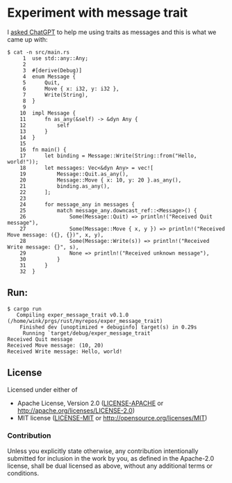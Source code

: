 # Experiment with message trait

I [asked ChatGPT](https://chat.openai.com/chat/43127a48-08e0-4503-86eb-cb309ba89214)
to help me using traits as messages and this is what we came up with:

```
$ cat -n src/main.rs
     1	use std::any::Any;
     2	
     3	#[derive(Debug)]
     4	enum Message {
     5	    Quit,
     6	    Move { x: i32, y: i32 },
     7	    Write(String),
     8	}
     9	
    10	impl Message {
    11	    fn as_any(&self) -> &dyn Any {
    12	        self
    13	    }
    14	}
    15	
    16	fn main() {
    17	    let binding = Message::Write(String::from("Hello, world!"));
    18	    let messages: Vec<&dyn Any> = vec![
    19	        Message::Quit.as_any(),
    20	        Message::Move { x: 10, y: 20 }.as_any(),
    21	        binding.as_any(),
    22	    ];
    23	
    24	    for message_any in messages {
    25	        match message_any.downcast_ref::<Message>() {
    26	            Some(Message::Quit) => println!("Received Quit message"),
    27	            Some(Message::Move { x, y }) => println!("Received Move message: ({}, {})", x, y),
    28	            Some(Message::Write(s)) => println!("Received Write message: {}", s),
    29	            None => println!("Received unknown message"),
    30	        }
    31	    }
    32	}
```

## Run:

```
$ cargo run
   Compiling exper_message_trait v0.1.0 (/home/wink/prgs/rust/myrepos/exper_message_trait)
    Finished dev [unoptimized + debuginfo] target(s) in 0.29s
     Running `target/debug/exper_message_trait`
Received Quit message
Received Move message: (10, 20)
Received Write message: Hello, world!
```

## License

Licensed under either of

- Apache License, Version 2.0 ([LICENSE-APACHE](LICENSE-APACHE) or http://apache.org/licenses/LICENSE-2.0)
- MIT license ([LICENSE-MIT](LICENSE-MIT) or http://opensource.org/licenses/MIT)

### Contribution

Unless you explicitly state otherwise, any contribution intentionally submitted
for inclusion in the work by you, as defined in the Apache-2.0 license, shall
be dual licensed as above, without any additional terms or conditions.
